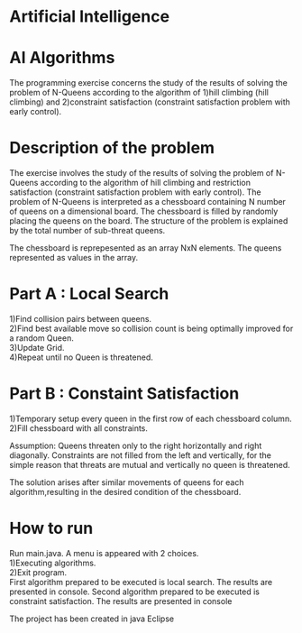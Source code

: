  
   # Artificial Intelligence
 # AI Algorithms

The programming exercise concerns the study of the results of solving the problem of N-Queens according to the algorithm of 1)hill climbing (hill climbing) and 2)constraint satisfaction (constraint satisfaction problem with early control).

# Description of the problem
The exercise involves the study of the results of solving the problem of N-Queens according to the algorithm of hill climbing and restriction satisfaction (constraint satisfaction problem with early control). The problem of N-Queens is interpreted as a chessboard containing N number of queens on a dimensional board. The chessboard is filled by randomly placing the queens on the board. The structure of the problem is explained by the total number of sub-threat queens.

The chessboard is reprepesented as an array NxN elements.
The queens represented as values in the array.


# Part A : Local Search
1)Find collision pairs between queens. <br />
2)Find best available move so collision count is being optimally improved for a random Queen. <br />
3)Update Grid. <br />
4)Repeat until no Queen is threatened. <br />

# Part B : Constaint Satisfaction
1)Temporary setup every queen in the first row of each chessboard column. <br />
2)Fill chessboard with all constraints. <br />

Assumption:
Queens threaten only to the right horizontally and right diagonally. Constraints are not filled from the left and vertically, for the simple reason that threats are mutual and vertically no queen is threatened.

The solution arises after similar movements of queens for each algorithm,resulting in the desired condition of the chessboard.

# How to run
Run main.java. A menu is appeared with 2 choices. <br />
1)Executing algorithms. <br />
2)Exit program. <br />
First algorithm prepared to be executed is local search. The results are presented in console.
Second algorithm prepared to be executed is constraint satisfaction. The results are presented in console

The project has been created in java Eclipse
